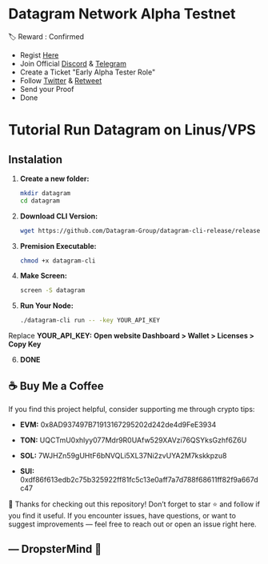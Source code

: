 # Datagram Network Alpha Testnet
🏷 Reward : Confirmed

- Regist [Here](https://dashboard.datagram.network?ref=457235697)
- Join Official [Discord](https://discord.gg/qXqBsSGA8g) & [Telegram](https://t.me/datagramnetwork)
- Create a Ticket "Early Alpha Tester Role"
- Follow [Twitter](https://x.com/DGramNetwork) & [Retweet](https://x.com/DGramNetwork/status/1932786372613734602)
- Send your Proof
- Done

# Tutorial Run Datagram on Linus/VPS

## Instalation
1. **Create a new folder:**
   ```bash
   mkdir datagram
   cd datagram
   ```
2. **Download CLI Version:**
   ```bash
   wget https://github.com/Datagram-Group/datagram-cli-release/releases/latest/download/datagram-cli-x86_64-linux
   ```
3. **Premision Executable:**
   ```bash
   chmod +x datagram-cli
   ```
4. **Make Screen:**
   ```bash
   screen -S datagram
   ```
5. **Run Your Node:**
   ```bash
   ./datagram-cli run -- -key YOUR_API_KEY
   ```
Replace **YOUR_API_KEY:** **Open website Dashboard > Wallet > Licenses > Copy Key**

6. **DONE**

## ☕ Buy Me a Coffee
If you find this project helpful, consider supporting me through crypto tips:

- **EVM:** 0x8AD937497B71913167295202d242de4d9FeE3934

- **TON:** UQCTmU0xhlyy077Mdr9R0UAfw529XAVzi76QSYksGzhf6Z6U

- **SOL:** 7WJHZn59gUHtF6bNVQLi5XL37Ni2zvUYA2M7kskkpzu8

- **SUI:** 0xdf86f613edb2c75b325922ff81fc5c13e0aff7a7d788f68611ff82f9a667dc47

🙏 Thanks for checking out this repository!
Don’t forget to star ⭐ and follow if you find it useful.
If you encounter issues, have questions, or want to suggest improvements — feel free to reach out or open an issue right here.

## — DropsterMind 🧠
